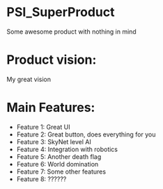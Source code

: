 # PSI_SuperProduct
Some awesome product with nothing in mind

# Product vision:
My great vision

# Main Features:
- Feature 1: Great UI
- Feature 2: Great button, does everything for you
- Feature 3: SkyNet level AI
- Feature 4: Integration with robotics
- Feature 5: Another death flag
- Feature 6: World domination
- Feature 7: Some other features
- Feature 8: ??????